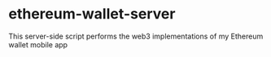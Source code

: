 # ethereum-wallet-server
This server-side script performs the web3 implementations of my Ethereum wallet mobile app
